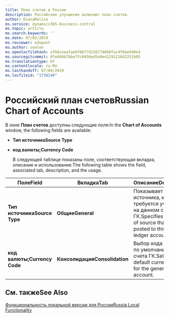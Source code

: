 ```yaml
---
title: План счетов в России
description: Российские улучшения включают план счетов.
author: DianaMalina
ms.service: dynamics365-business-central
ms.topic: article
ms.search.keywords: ''
ms.date: 07/02/2019
ms.reviewer: edupont
ms.author: soalex
ms.openlocfilehash: ef66ceeafae6f0677d1567740b0fac4f6be649e4
ms.sourcegitcommit: 8fe694b7bbe7fc0456ed5a9e42291218d2251b05
ms.translationtype: HT
ms.contentlocale: ru-RU
ms.lasthandoff: 07/04/2019
ms.locfileid: "1738240"
---
```

# <a name="russian-chart-of-accounts"></a><span data-ttu-id="90875-103">Российский план счетов</span><span class="sxs-lookup"><span data-stu-id="90875-103">Russian Chart of Accounts</span></span>

<span data-ttu-id="90875-104">В окне **План счетов** доступны следующие поля:</span><span class="sxs-lookup"><span data-stu-id="90875-104">In the **Chart of Accounts** window, the following fields are available:</span></span> 

- <span data-ttu-id="90875-105">**Тип источника**</span><span class="sxs-lookup"><span data-stu-id="90875-105">**Source Type**</span></span>

- <span data-ttu-id="90875-106">**код валюты;**</span><span class="sxs-lookup"><span data-stu-id="90875-106">**Currency Code**</span></span>

  <span data-ttu-id="90875-107">В следующей таблице показаны поле, соответствующая вкладка, описание и использование.</span><span class="sxs-lookup"><span data-stu-id="90875-107">The following table shows the field, associated tab, description, and the usage.</span></span>

| <span data-ttu-id="90875-108">Поле</span><span class="sxs-lookup"><span data-stu-id="90875-108">Field</span></span>             | <span data-ttu-id="90875-109">Вкладка</span><span class="sxs-lookup"><span data-stu-id="90875-109">Tab</span></span>               | <span data-ttu-id="90875-110">Описание</span><span class="sxs-lookup"><span data-stu-id="90875-110">Description</span></span>            | <span data-ttu-id="90875-111">Потреблено</span><span class="sxs-lookup"><span data-stu-id="90875-111">Usage</span></span>    |
| ----------------- | ----------------- | ---------------------- |--------- |
| <span data-ttu-id="90875-112">**Тип источника**</span><span class="sxs-lookup"><span data-stu-id="90875-112">**Source Type**</span></span>   | <span data-ttu-id="90875-113">**Общие**</span><span class="sxs-lookup"><span data-stu-id="90875-113">**General**</span></span>       | <span data-ttu-id="90875-114">Показывает тип источника, который требуется учитывать на данном счете ГК.</span><span class="sxs-lookup"><span data-stu-id="90875-114">Specifies the type of source that must be posted to this general ledger account.</span></span> | <span data-ttu-id="90875-115">Отчетность</span><span class="sxs-lookup"><span data-stu-id="90875-115">Reporting</span></span> |
| <span data-ttu-id="90875-116">**код валюты;**</span><span class="sxs-lookup"><span data-stu-id="90875-116">**Currency Code**</span></span> | <span data-ttu-id="90875-117">**Консолидация**</span><span class="sxs-lookup"><span data-stu-id="90875-117">**Consolidation**</span></span> | <span data-ttu-id="90875-118">Выбор кода валюты по умолчанию для счета ГК.</span><span class="sxs-lookup"><span data-stu-id="90875-118">Selects a default currency code for the general ledger account.</span></span> |           |

## <a name="see-also"></a><span data-ttu-id="90875-119">См. также</span><span class="sxs-lookup"><span data-stu-id="90875-119">See Also</span></span>

[<span data-ttu-id="90875-120">Функциональность локальной версии для России</span><span class="sxs-lookup"><span data-stu-id="90875-120">Russia Local Functionality</span></span>](russia-local-functionality.md)  
